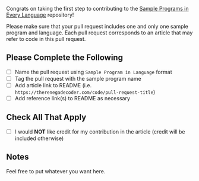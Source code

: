 Congrats on taking the first step to contributing to the [Sample Programs in Every Language](https://therenegadecoder.com/code/sample-programs-in-every-language/) repository!

Please make sure that your pull request includes one and only one sample program and language. Each pull request corresponds to an article that may refer to code in this pull request. 

## Please Complete the Following

- [ ] Name the pull request using `Sample Program in Language` format
- [ ] Tag the pull request with the sample program name
- [ ] Add article link to README (i.e. `https://therenegadecoder.com/code/pull-request-title`)
- [ ] Add reference link(s) to README as necessary

## Check All That Apply

- [ ] I would **NOT** like credit for my contribution in the article (credit will be included otherwise)

## Notes

Feel free to put whatever you want here.
